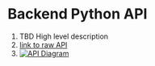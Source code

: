 
# Backend Python API

1. TBD High level description
1. [link to raw API](raw-python-api.md)
1. [![API Diagram](http://www.plantuml.com/plantuml/svg/5Son3G8n34RXtbFyb1GiG9MM6H25XGsnH9p8SGgslrpxzFILcHovse-yYw8QdlJl2v--N93rJ2Bg4EDlSBlG0pn6wDiu5NiDcAU6piJzTgKN5NNPu040)](http://www.plantuml.com/plantuml/uml/5Son3G8n34RXtbFyb1GiG9MM6H25XGsnH9p8SGgslrpxzFILcHovse-yYw8QdlJl2v--N93rJ2Bg4EDlSBlG0pn6wDiu5NiDcAU6piJzTgKN5NNPu040)
